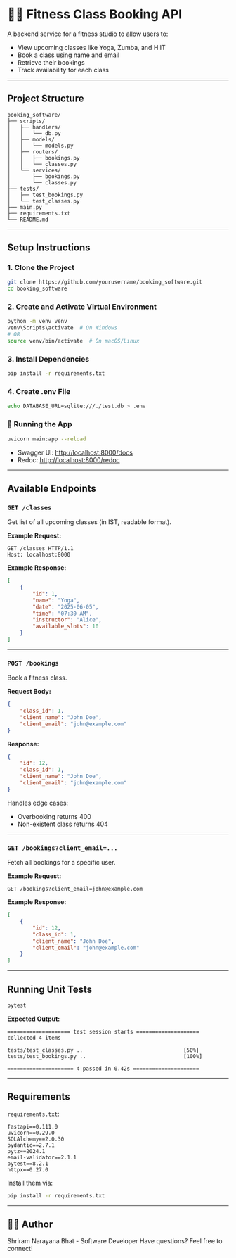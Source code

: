 # 🧘‍♀️ Fitness Class Booking API

A backend service for a fitness studio to allow users to:
- View upcoming classes like Yoga, Zumba, and HIIT
- Book a class using name and email
- Retrieve their bookings
- Track availability for each class

---

## Project Structure

```
booking_software/
├── scripts/
│   ├── handlers/
│   │   └── db.py
│   ├── models/
│   │   └── models.py
│   ├── routers/
│   │   ├── bookings.py
│   │   └── classes.py
│   └── services/
│       ├── bookings.py
│       └── classes.py
├── tests/
│   ├── test_bookings.py
│   └── test_classes.py
├── main.py
├── requirements.txt
└── README.md
```

---

##  Setup Instructions

###  1. Clone the Project

```bash
git clone https://github.com/yourusername/booking_software.git
cd booking_software
```

###  2. Create and Activate Virtual Environment

```bash
python -m venv venv
venv\Scripts\activate  # On Windows
# OR
source venv/bin/activate  # On macOS/Linux
```

###  3. Install Dependencies

```bash
pip install -r requirements.txt
```

###  4. Create .env File

```bash
echo DATABASE_URL=sqlite:///./test.db > .env
```

### 🚀 Running the App

```bash
uvicorn main:app --reload
```

- Swagger UI: [http://localhost:8000/docs](http://localhost:8000/docs)
- Redoc: [http://localhost:8000/redoc](http://localhost:8000/redoc)

---

##  Available Endpoints

### `GET /classes`

Get list of all upcoming classes (in IST, readable format).

**Example Request:**
```http
GET /classes HTTP/1.1
Host: localhost:8000
```

**Example Response:**
```json
[
    {
        "id": 1,
        "name": "Yoga",
        "date": "2025-06-05",
        "time": "07:30 AM",
        "instructor": "Alice",
        "available_slots": 10
    }
]
```

---

### `POST /bookings`

Book a fitness class.

**Request Body:**
```json
{
    "class_id": 1,
    "client_name": "John Doe",
    "client_email": "john@example.com"
}
```

**Response:**
```json
{
    "id": 12,
    "class_id": 1,
    "client_name": "John Doe",
    "client_email": "john@example.com"
}
```

Handles edge cases:
- Overbooking returns 400
- Non-existent class returns 404

---

### `GET /bookings?client_email=...`

Fetch all bookings for a specific user.

**Example Request:**
```http
GET /bookings?client_email=john@example.com
```

**Example Response:**
```json
[
    {
        "id": 12,
        "class_id": 1,
        "client_name": "John Doe",
        "client_email": "john@example.com"
    }
]
```

---

##  Running Unit Tests

```bash
pytest
```

**Expected Output:**
```
==================== test session starts ====================
collected 4 items

tests/test_classes.py ..                                [50%]
tests/test_bookings.py ..                               [100%]

===================== 4 passed in 0.42s =====================
```

---

## Requirements

`requirements.txt`:
```
fastapi==0.111.0
uvicorn==0.29.0
SQLAlchemy==2.0.30
pydantic==2.7.1
pytz==2024.1
email-validator==2.1.1
pytest==8.2.1
httpx==0.27.0
```

Install them via:

```bash
pip install -r requirements.txt
```

---

## 👨‍💻 Author

Shriram Narayana Bhat - Software Developer
Have questions? Feel free to connect!